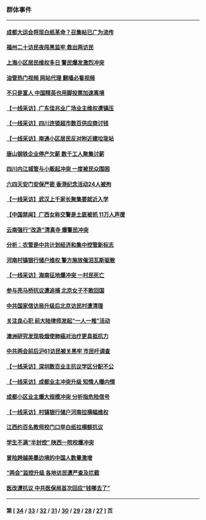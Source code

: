 ### 群体事件
---
#### [成都大运会将现白纸革命？召集帖已广为流传](../../pages/ncid279/n14033119.md?07211245) 
#### [福州二十访民夜闯黑监牢 救出两访民](../../pages/ncid279/n14031617.md?07211245) 
#### [上海小区居民维权多日 警民爆发激烈冲突](../../pages/ncid279/n14029221.md?07211245) 
#### [油管热门视频 网站代理 翻墙必看视频](http://138.2.39.72:81/youtube.html?epic-marker?07211245)
#### [不只是富人 中国精英也用脚投票加速离境](../../pages/ncid279/n14029086.md?07211245) 
#### [【一线采访】广东佳兆业广场业主维权遭镇压](../../pages/ncid279/n14028175.md?07211245) 
#### [【一线采访】四川连锁超市数百供应商讨钱](../../pages/ncid279/n14025102.md?07211245) 
#### [【一线采访】南通小区居民反对附近建垃圾站](../../pages/ncid279/n14021690.md?07211245) 
#### [唐山钢铁企业停产欠薪 数千工人聚集讨薪](../../pages/ncid279/n14017404.md?07211245) 
#### [四川内江城管与小贩起冲突 一度被民众围困](../../pages/ncid279/n14015922.md?07211245) 
#### [六四天安门安保严密 香港纪念活动24人被拘](../../pages/ncid279/n14009800.md?07211245) 
#### [【一线采访】武汉上千家长聚集要就近入学](../../pages/ncid279/n14009497.md?07211245) 
#### [【中国禁闻】广西女称交警是土匪被抓 11万人声援](../../pages/ncid279/n14006869.md?07211245) 
#### [云南强行“改造”清真寺 爆警民冲突](../../pages/ncid279/n14005561.md?07211245) 
#### [分析：农管是中共计划经济和集中控管新标志](../../pages/ncid279/n14000665.md?07211245) 
#### [河南村镇银行储户维权 警方施放催泪瓦斯驱散](../../pages/ncid279/n13998750.md?07211245) 
#### [【一线采访】海南征地爆冲突 一村民死亡](../../pages/ncid279/n13989137.md?07211245) 
#### [参与亮马桥抗议遭追捕 北京女子不敢回国](../../pages/ncid279/n13985420.md?07211245) 
#### [中共国家信访局升级后北京访民村遭清理](../../pages/ncid279/n13984826.md?07211245) 
#### [关注良心犯 前大陆律师发起“一人一推”活动](../../pages/ncid279/n13980524.md?07211245) 
#### [澳洲研究发现吸烟使肺癌对治疗更具抵抗力](../../pages/ncid279/n13977762.md?07211245) 
#### [中共两会前后沪61访民被关黑牢 市民吁调查](../../pages/ncid279/n13976054.md?07211245) 
#### [【一线采访】深圳数百业主抗议学区分配不公](../../pages/ncid279/n13976680.md?07211245) 
#### [【一线采访】成都业主冲突升级 知情人曝内情](../../pages/ncid279/n13965289.md?07211245) 
#### [成都小区业主爆大规模冲突 分析指危险信号](../../pages/ncid279/n13964520.md?07211245) 
#### [【一线采访】村镇银行储户河南拉横幅维权](../../pages/ncid279/n13964555.md?07211245) 
#### [江西约百名教师校门口举白纸拉横额抗议](../../pages/ncid279/n13958579.md?07211245) 
#### [学生不满“半封控” 陕西一院校爆冲突](../../pages/ncid279/n13946647.md?07211245) 
#### [冒险跨越美墨边境的中国人数量激增](../../pages/ncid279/n13946742.md?07211245) 
#### [“两会”监控升级 各地访民遭严查及拦截](../../pages/ncid279/n13942702.md?07211245) 
#### [医改遭抗议 中共医保局首次回应“钱哪去了”](../../pages/ncid279/n13938290.md?07211245) 

---
#### 第 [ [34](./34.md?07211245) / [33](./33.md?07211245) / [32](./32.md?07211245) / [31](./31.md?07211245) / [30](./30.md?07211245) / [29](./29.md?07211245) / [28](./28.md?07211245) / [27](./27.md?07211245) ] 页

